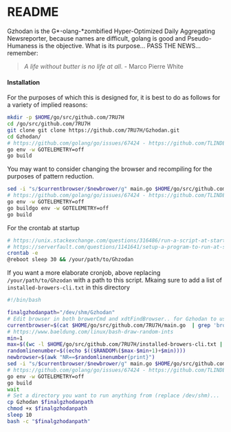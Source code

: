 # README


Gzhodan is the G*-olang-*zombified Hyper-Optimized Daily Aggregating Newsreporter, because names are difficult, golang is good and Pseudo-Humaness is the objective. What is its purpose... PASS THE NEWS... remember:

> *A life without butter is no life at all*. - Marco Pierre White

#### Installation

For the purposes of which this is designed for, it is best to do as follows for a variety of implied reasons:
```bash
mkdir -p $HOME/go/src/github.com/7RU7H
cd /go/src/github.com/7RU7H
git clone git clone https://github.com/7RU7H/Gzhodan.git
cd Gzhodan/
# https://github.com/golang/go/issues/67424 - https://github.com/TLINDEN
go env -w GOTELEMETRY=off
go build
```

You may want to consider changing the browser and recompiling for the purposes of pattern reduction.
```bash
sed -i "s/$currentbrowser/$newbrower/g" main.go $HOME/go/src/github.com/7RU7H/main.go
# https://github.com/golang/go/issues/67424 - https://github.com/TLINDEN
go env -w GOTELEMETRY=off
go buildgo env -w GOTELEMETRY=off
go build
```

For the crontab at startup
```bash
# https://unix.stackexchange.com/questions/316486/run-a-script-at-startup-as-a-user
# https://serverfault.com/questions/1141641/setup-a-program-to-run-at-startup-as-a-specified-user-on-linux
crontab -e 
@reboot sleep 30 && /your/path/to/Ghzodan
```

If you want a more elaborate cronjob, above replacing `/your/path/to/Ghzodan` with a path to this script. Mkaing sure to add a list of `installed-browers-cli.txt` in this directory
```bash
#!/bin/bash 

finalgzhodanpath="/dev/shm/Gzhodan"
# Edit browser in both browerCmd and xdtFindBrowser.. for Gzhodan to use a different Browser for OPSEC requirements if needed
currentbrowser=$(cat $HOME/go/src/github.com/7RU7H/main.go  | grep 'browserCmd                    string = ' | awk '{print $4}' | tr -d '\"')
# https://www.baeldung.com/linux/bash-draw-random-ints
min=1
max=$((wc -l $HOME/go/src/github.com/7RU7H/installed-browers-cli.txt | cut -d' ' -f1)) 
randomlinenumber=$((echo $(($RANDOM%($max-$min+1)+$min))))
newbrowser=$(awk "NR==$randomlinenumber{print}")
sed -i "s/$currentbrowser/$newbrower/g" main.go $HOME/go/src/github.com/7RU7H/main.go
# https://github.com/golang/go/issues/67424 - https://github.com/TLINDEN
go env -w GOTELEMETRY=off
go build
wait
# Set a directory you want to run anything from (replace /dev/shm)...
cp Gzhodan $finalgzhodanpath
chmod +x $finalgzhodanpath
sleep 10
bash -c "$finalgzhodanpath"
```

